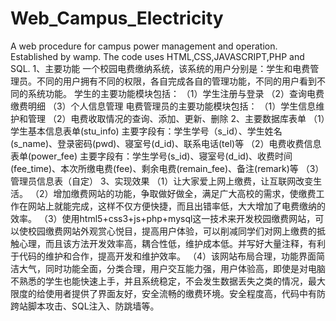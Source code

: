 # Web_Campus_Electricity
A web procedure for campus power management and operation.  Established by wamp. The code uses HTML,CSS,JAVASCRIPT,PHP and SQL.
1、主要功能
一个校园电费缴纳系统，该系统的用户分别是：学生和电费管理员。不同的用户拥有不同的权限，各自完成各自的管理功能，不同的用户看到不同的系统功能。
学生的主要功能模块包括：
（1）学生注册与登录
（2）查询电费缴费明细
（3）个人信息管理
电费管理员的主要功能模块包括：
（1）学生信息维护和管理
（2）电费收取情况的查询、添加、更新、删除
2、主要数据库表单
（1）学生基本信息表单(stu_info)
 主要字段有：学生学号（s_id）、学生姓名(s_name)、登录密码(pwd)、寝室号(d_id)、联系电话(tel)等
（2）电费收费信息表单(power_fee)
 主要字段有：学生学号(s_id)、寝室号(d_id)、收费时间(fee_time)、本次所缴电费(fee)、剩余电费(remain_fee)、备注(remark)等
（3）管理员信息表（自定）
3、实现效果
（1）让大家爱上网上缴费，让互联网改变生活。
（2）增加缴费网站的功能，争取做好做全，满足广大高校的需求，使缴费工作在网站上就能完成，这样不仅方便快捷，而且出错率低，大大增加了电费缴纳的效率。
（3）使用html5+css3+js+php+mysql这一技术来开发校园缴费网站，可以使校园缴费网站外观赏心悦目，提高用户体验，可以削减同学们对网上缴费的抵触心理，而且该方法开发效率高，耦合性低，维护成本低。并写好大量注释，有利于代码的维护和合作，提高开发和维护效率。
（4）该网站布局合理，功能界面简洁大气，同时功能全面，分类合理，用户交互能力强，用户体验高，即使是对电脑不熟悉的学生也能快速上手，并且系统稳定，不会发生数据丢失之类的情况，最大限度的给使用者提供了界面友好，安全流畅的缴费环境。安全程度高，代码中有防跨站脚本攻击、SQL注入、防跳墙等。


